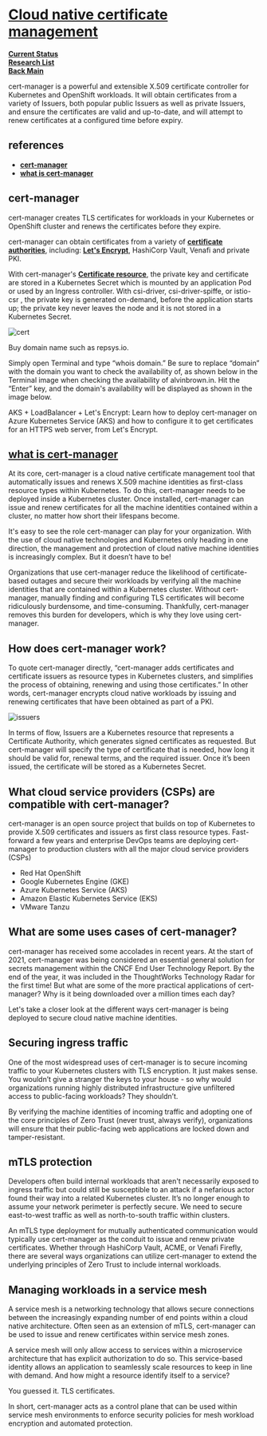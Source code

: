 # **[Cloud native certificate management](https://kubernetes.io/docs/tasks/administer-cluster/cpu-management-policies/#cpu-management-policies)**

**[Current Status](../../../../../`development/status/weekly/current_status.md)**\
**[Research List](../../../../research_list.md)**\
**[Back Main](../../../../../README.md)**

cert-manager is a powerful and extensible X.509 certificate controller for Kubernetes and OpenShift workloads. It will obtain certificates from a variety of Issuers, both popular public Issuers as well as private Issuers, and ensure the certificates are valid and up-to-date, and will attempt to renew certificates at a configured time before expiry.

## references

- **[cert-manager](https://cert-manager.io/)**
- **[what is cert-manager](https://venafi.com/open-source/cert-manager/#item-4)**

## cert-manager

cert-manager creates TLS certificates for workloads in your Kubernetes or OpenShift cluster and renews the certificates before they expire.

cert-manager can obtain certificates from a variety of **[certificate authorities](https://cert-manager.io/docs/configuration/issuers/)**, including: **[Let's Encrypt](https://cert-manager.io/docs/configuration/acme/)**, HashiCorp Vault, Venafi and private PKI.

With cert-manager's **[Certificate resource](https://cert-manager.io/docs/usage/certificate/)**, the private key and certificate are stored in a Kubernetes Secret which is mounted by an application Pod or used by an Ingress controller. With csi-driver, csi-driver-spiffe, or istio-csr , the private key is generated on-demand, before the application starts up; the private key never leaves the node and it is not stored in a Kubernetes Secret.

![cert](https://cert-manager.io/images/high-level-overview.svg)

Buy domain name such as repsys.io.

Simply open Terminal and type “whois domain.” Be sure to replace “domain” with the domain you want to check the availability of, as shown below in the Terminal image when checking the availability of alvinbrown.in. Hit the “Enter” key, and the domain's availability will be displayed as shown in the image below.

AKS + LoadBalancer + Let's Encrypt: Learn how to deploy cert-manager on Azure Kubernetes Service (AKS) and how to configure it to get certificates for an HTTPS web server, from Let's Encrypt.

## **[what is cert-manager](https://venafi.com/open-source/cert-manager/#item-4)**

At its core, cert-manager is a cloud native certificate management tool that automatically issues and renews X.509 machine identities as first-class resource types within Kubernetes. To do this, cert-manager needs to be deployed inside a Kubernetes cluster. Once installed, cert-manager can issue and renew certificates for all the machine identities contained within a cluster, no matter how short their lifespans become.

It's easy to see the role cert-manager can play for your organization. With the use of cloud native technologies and Kubernetes only heading in one direction, the management and protection of cloud native machine identities is increasingly complex. But it doesn’t have to be!

Organizations that use cert-manager reduce the likelihood of certificate-based outages and secure their workloads by verifying all the machine identities that are contained within a Kubernetes cluster. Without cert-manager, manually finding and configuring TLS certificates will become ridiculously burdensome, and time-consuming. Thankfully, cert-manager removes this burden for developers, which is why they love using cert-manager.  

## How does cert-manager work?

To quote cert-manager directly, “cert-manager adds certificates and certificate issuers as resource types in Kubernetes clusters, and simplifies the process of obtaining, renewing and using those certificates.” In other words, cert-manager encrypts cloud native workloads by issuing and renewing certificates that have been obtained as part of a PKI.

![issuers](https://cdn.venafi.com/994513b8-133f-0003-9fb3-9cbe4b61ffeb/5453a975-7ef2-4714-9789-604a304ab20b/how-cert-manager-works.png?fm=webp&q=85)

In terms of flow, Issuers are a Kubernetes resource that represents a Certificate Authority, which generates signed certificates as requested. But cert-manager will specify the type of certificate that is needed, how long it should be valid for, renewal terms, and the required issuer. Once it’s been issued, the certificate will be stored as a Kubernetes Secret.

## What cloud service providers (CSPs) are compatible with cert-manager?

cert-manager is an open source project that builds on top of Kubernetes to provide X.509 certificates and issuers as first class resource types. Fast-forward a few years and enterprise DevOps teams are deploying cert-manager to production clusters with all the major cloud service providers (CSPs)

- Red Hat OpenShift
- Google Kubernetes Engine (GKE)
- Azure Kubernetes Service (AKS)
- Amazon Elastic Kubernetes Service (EKS)
- VMware Tanzu

## What are some uses cases of cert-manager?

cert-manager has received some accolades in recent years. At the start of 2021, cert-manager was being considered an essential general solution for secrets management within the CNCF End User Technology Report. By the end of the year, it was included in the ThoughtWorks Technology Radar for the first time! But what are some of the more practical applications of cert-manager? Why is it being downloaded over a million times each day?

Let's take a closer look at the different ways cert-manager is being deployed to secure cloud native machine identities.

## Securing ingress traffic  

One of the most widespread uses of cert-manager is to secure incoming traffic to your Kubernetes clusters with TLS encryption. It just makes sense. You wouldn’t give a stranger the keys to your house - so why would organizations running highly distributed infrastructure give unfiltered access to public-facing workloads? They shouldn’t.

By verifying the machine identities of incoming traffic and adopting one of the core principles of Zero Trust (never trust, always verify), organizations will ensure that their public-facing web applications are locked down and tamper-resistant.

## mTLS protection

Developers often build internal workloads that aren't necessarily exposed to ingress traffic but could still be susceptible to an attack if a nefarious actor found their way into a related Kubernetes cluster. It’s no longer enough to assume your network perimeter is perfectly secure. We need to secure east-to-west traffic as well as north-to-south traffic within clusters.

An mTLS type deployment for mutually authenticated communication would typically use cert-manager as the conduit to issue and renew private certificates. Whether through HashiCorp Vault, ACME, or Venafi Firefly, there are several ways organizations can utilize cert-manager to extend the underlying principles of Zero Trust to include internal workloads.

## Managing workloads in a service mesh

A service mesh is a networking technology that allows secure connections between the increasingly expanding number of end points within a cloud native architecture. Often seen as an extension of mTLS, cert-manager can be used to issue and renew certificates within service mesh zones.

A service mesh will only allow access to services within a microservice architecture that has explicit authorization to do so. This service-based identity allows an application to seamlessly scale resources to keep in line with demand. And how might a resource identify itself to a service?

 You guessed it. TLS certificates.

In short, cert-manager acts as a control plane that can be used within service mesh environments to enforce security policies for mesh workload encryption and automated protection.
